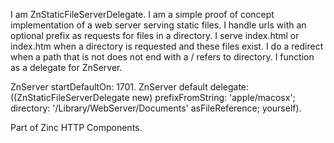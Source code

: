 I am ZnStaticFileServerDelegate.I am a simple proof of concept implementation of a web server serving static files.I handle urls with an optional prefix as requests for files in a directory.I serve index.html or index.htm when a directory is requested and these files exist.I do a redirect when a path that is not does not end with a / refers to directory.I function as a delegate for ZnServer.ZnServer startDefaultOn: 1701.ZnServer default delegate: ((ZnStaticFileServerDelegate new) 									prefixFromString: 'apple/macosx'; 									directory: '/Library/WebServer/Documents' asFileReference; 									yourself).Part of Zinc HTTP Components.
